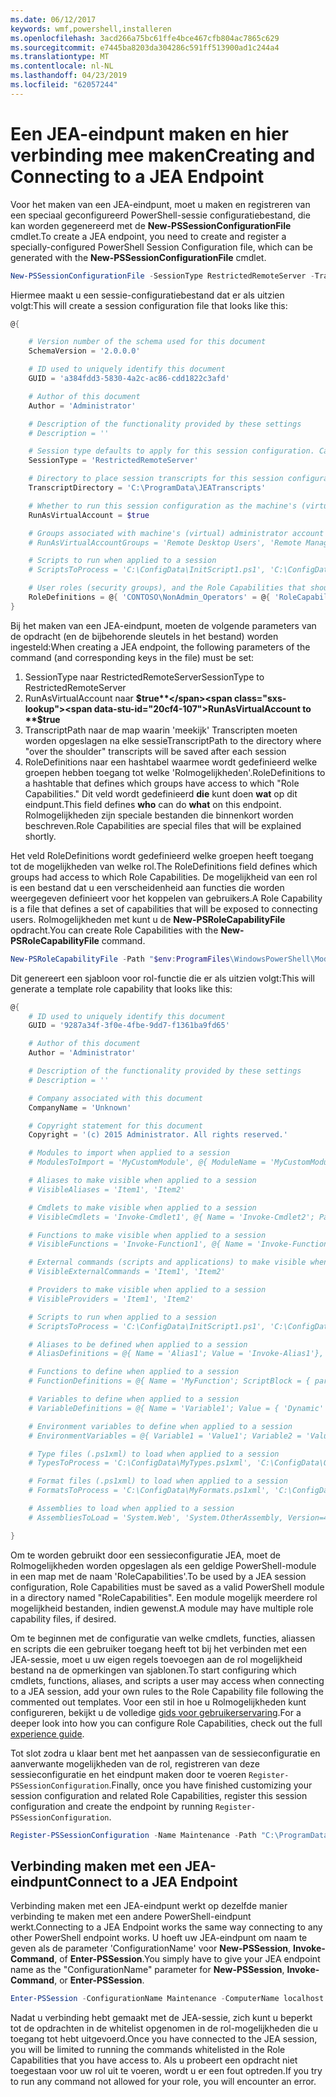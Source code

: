 ```yaml
---
ms.date: 06/12/2017
keywords: wmf,powershell,installeren
ms.openlocfilehash: 3acd266a75bc61ffe4bce467cfb804ac7865c629
ms.sourcegitcommit: e7445ba8203da304286c591ff513900ad1c244a4
ms.translationtype: MT
ms.contentlocale: nl-NL
ms.lasthandoff: 04/23/2019
ms.locfileid: "62057244"
---
```

# <a name="creating-and-connecting-to-a-jea-endpoint"></a><span data-ttu-id="20cf4-102">Een JEA-eindpunt maken en hier verbinding mee maken</span><span class="sxs-lookup"><span data-stu-id="20cf4-102">Creating and Connecting to a JEA Endpoint</span></span>

<span data-ttu-id="20cf4-103">Voor het maken van een JEA-eindpunt, moet u maken en registreren van een speciaal geconfigureerd PowerShell-sessie configuratiebestand, die kan worden gegenereerd met de **New-PSSessionConfigurationFile** cmdlet.</span><span class="sxs-lookup"><span data-stu-id="20cf4-103">To create a JEA endpoint, you need to create and register a specially-configured PowerShell Session Configuration file, which can be generated with the **New-PSSessionConfigurationFile** cmdlet.</span></span>

```powershell
New-PSSessionConfigurationFile -SessionType RestrictedRemoteServer -TranscriptDirectory "C:\ProgramData\JEATranscripts" -RunAsVirtualAccount -RoleDefinitions @{ 'CONTOSO\NonAdmin_Operators' = @{ RoleCapabilities = 'Maintenance' }} -Path "$env:ProgramData\JEAConfiguration\Demo.pssc"
```

<span data-ttu-id="20cf4-104">Hiermee maakt u een sessie-configuratiebestand dat er als uitzien volgt:</span><span class="sxs-lookup"><span data-stu-id="20cf4-104">This will create a session configuration file that looks like this:</span></span>

```powershell
@{

    # Version number of the schema used for this document
    SchemaVersion = '2.0.0.0'

    # ID used to uniquely identify this document
    GUID = 'a384fdd3-5830-4a2c-ac86-cdd1822c3afd'

    # Author of this document
    Author = 'Administrator'

    # Description of the functionality provided by these settings
    # Description = ''

    # Session type defaults to apply for this session configuration. Can be 'RestrictedRemoteServer' (recommended), 'Empty', or 'Default'
    SessionType = 'RestrictedRemoteServer'

    # Directory to place session transcripts for this session configuration
    TranscriptDirectory = 'C:\ProgramData\JEATranscripts'

    # Whether to run this session configuration as the machine's (virtual) administrator account
    RunAsVirtualAccount = $true

    # Groups associated with machine's (virtual) administrator account
    # RunAsVirtualAccountGroups = 'Remote Desktop Users', 'Remote Management Users'

    # Scripts to run when applied to a session
    # ScriptsToProcess = 'C:\ConfigData\InitScript1.ps1', 'C:\ConfigData\InitScript2.ps1'

    # User roles (security groups), and the Role Capabilities that should be applied to them when applied to a session
    RoleDefinitions = @{ 'CONTOSO\NonAdmin_Operators' = @{ 'RoleCapabilities' = 'Maintenance' } }
}
```

<span data-ttu-id="20cf4-105">Bij het maken van een JEA-eindpunt, moeten de volgende parameters van de opdracht (en de bijbehorende sleutels in het bestand) worden ingesteld:</span><span class="sxs-lookup"><span data-stu-id="20cf4-105">When creating a JEA endpoint, the following parameters of the command (and corresponding keys in the file) must be set:</span></span>

1. <span data-ttu-id="20cf4-106">SessionType naar RestrictedRemoteServer</span><span class="sxs-lookup"><span data-stu-id="20cf4-106">SessionType to RestrictedRemoteServer</span></span>
2. <span data-ttu-id="20cf4-107">RunAsVirtualAccount naar **$true**</span><span class="sxs-lookup"><span data-stu-id="20cf4-107">RunAsVirtualAccount to **$true**</span></span>
3. <span data-ttu-id="20cf4-108">TranscriptPath naar de map waarin 'meekijk' Transcripten moeten worden opgeslagen na elke sessie</span><span class="sxs-lookup"><span data-stu-id="20cf4-108">TranscriptPath to the directory where "over the shoulder" transcripts will be saved after each session</span></span>
4. <span data-ttu-id="20cf4-109">RoleDefinitions naar een hashtabel waarmee wordt gedefinieerd welke groepen hebben toegang tot welke 'Rolmogelijkheden'.</span><span class="sxs-lookup"><span data-stu-id="20cf4-109">RoleDefinitions to a hashtable that defines which groups have access to which "Role Capabilities."</span></span> <span data-ttu-id="20cf4-110">Dit veld wordt gedefinieerd **die** kunt doen **wat** op dit eindpunt.</span><span class="sxs-lookup"><span data-stu-id="20cf4-110">This field defines **who** can do **what** on this endpoint.</span></span> <span data-ttu-id="20cf4-111">Rolmogelijkheden zijn speciale bestanden die binnenkort worden beschreven.</span><span class="sxs-lookup"><span data-stu-id="20cf4-111">Role Capabilities are special files that will be explained shortly.</span></span>

<span data-ttu-id="20cf4-112">Het veld RoleDefinitions wordt gedefinieerd welke groepen heeft toegang tot de mogelijkheden van welke rol.</span><span class="sxs-lookup"><span data-stu-id="20cf4-112">The RoleDefinitions field defines which groups had access to which Role Capabilities.</span></span> <span data-ttu-id="20cf4-113">De mogelijkheid van een rol is een bestand dat u een verscheidenheid aan functies die worden weergegeven definieert voor het koppelen van gebruikers.</span><span class="sxs-lookup"><span data-stu-id="20cf4-113">A Role Capability is a file that defines a set of capabilities that will be exposed to connecting users.</span></span>
<span data-ttu-id="20cf4-114">Rolmogelijkheden met kunt u de **New-PSRoleCapabilityFile** opdracht.</span><span class="sxs-lookup"><span data-stu-id="20cf4-114">You can create Role Capabilities with the **New-PSRoleCapabilityFile** command.</span></span>

```powershell
New-PSRoleCapabilityFile -Path "$env:ProgramFiles\WindowsPowerShell\Modules\DemoModule\RoleCapabilities\Maintenance.psrc"
```

<span data-ttu-id="20cf4-115">Dit genereert een sjabloon voor rol-functie die er als uitzien volgt:</span><span class="sxs-lookup"><span data-stu-id="20cf4-115">This will generate a template role capability that looks like this:</span></span>

```powershell
@{
    # ID used to uniquely identify this document
    GUID = '9287a34f-3f0e-4fbe-9dd7-f1361ba9fd65'

    # Author of this document
    Author = 'Administrator'

    # Description of the functionality provided by these settings
    # Description = ''

    # Company associated with this document
    CompanyName = 'Unknown'

    # Copyright statement for this document
    Copyright = '(c) 2015 Administrator. All rights reserved.'

    # Modules to import when applied to a session
    # ModulesToImport = 'MyCustomModule', @{ ModuleName = 'MyCustomModule'; ModuleVersion = '1.0.0.0'; GUID = '4d30d5f0-cb16-4898-812d-f20a6c596bdf' }

    # Aliases to make visible when applied to a session
    # VisibleAliases = 'Item1', 'Item2'

    # Cmdlets to make visible when applied to a session
    # VisibleCmdlets = 'Invoke-Cmdlet1', @{ Name = 'Invoke-Cmdlet2'; Parameters = @{ Name = 'Parameter1'; ValidateSet = 'Item1', 'Item2' }, @{ Name = 'Parameter2'; ValidatePattern = 'L*' } }

    # Functions to make visible when applied to a session
    # VisibleFunctions = 'Invoke-Function1', @{ Name = 'Invoke-Function2'; Parameters = @{ Name = 'Parameter1'; ValidateSet = 'Item1', 'Item2' }, @{ Name = 'Parameter2'; ValidatePattern = 'L*' } }

    # External commands (scripts and applications) to make visible when applied to a session
    # VisibleExternalCommands = 'Item1', 'Item2'

    # Providers to make visible when applied to a session
    # VisibleProviders = 'Item1', 'Item2'

    # Scripts to run when applied to a session
    # ScriptsToProcess = 'C:\ConfigData\InitScript1.ps1', 'C:\ConfigData\InitScript2.ps1'

    # Aliases to be defined when applied to a session
    # AliasDefinitions = @{ Name = 'Alias1'; Value = 'Invoke-Alias1'}, @{ Name = 'Alias2'; Value = 'Invoke-Alias2'}

    # Functions to define when applied to a session
    # FunctionDefinitions = @{ Name = 'MyFunction'; ScriptBlock = { param($MyInput) $MyInput } }

    # Variables to define when applied to a session
    # VariableDefinitions = @{ Name = 'Variable1'; Value = { 'Dynamic' + 'InitialValue' } }, @{ Name = 'Variable2'; Value = 'StaticInitialValue' }

    # Environment variables to define when applied to a session
    # EnvironmentVariables = @{ Variable1 = 'Value1'; Variable2 = 'Value2' }

    # Type files (.ps1xml) to load when applied to a session
    # TypesToProcess = 'C:\ConfigData\MyTypes.ps1xml', 'C:\ConfigData\OtherTypes.ps1xml'

    # Format files (.ps1xml) to load when applied to a session
    # FormatsToProcess = 'C:\ConfigData\MyFormats.ps1xml', 'C:\ConfigData\OtherFormats.ps1xml'

    # Assemblies to load when applied to a session
    # AssembliesToLoad = 'System.Web', 'System.OtherAssembly, Version=4.0.0.0, Culture=neutral, PublicKeyToken=b03f5f7f11d50a3a'

}
```

<span data-ttu-id="20cf4-116">Om te worden gebruikt door een sessieconfiguratie JEA, moet de Rolmogelijkheden worden opgeslagen als een geldige PowerShell-module in een map met de naam 'RoleCapabilities'.</span><span class="sxs-lookup"><span data-stu-id="20cf4-116">To be used by a JEA session configuration, Role Capabilities must be saved as a valid PowerShell module in a directory named "RoleCapabilities".</span></span> <span data-ttu-id="20cf4-117">Een module mogelijk meerdere rol mogelijkheid bestanden, indien gewenst.</span><span class="sxs-lookup"><span data-stu-id="20cf4-117">A module may have multiple role capability files, if desired.</span></span>

<span data-ttu-id="20cf4-118">Om te beginnen met de configuratie van welke cmdlets, functies, aliassen en scripts die een gebruiker toegang heeft tot bij het verbinden met een JEA-sessie, moet u uw eigen regels toevoegen aan de rol mogelijkheid bestand na de opmerkingen van sjablonen.</span><span class="sxs-lookup"><span data-stu-id="20cf4-118">To start configuring which cmdlets, functions, aliases, and scripts a user may access when connecting to a JEA session, add your own rules to the Role Capability file following the commented out templates.</span></span> <span data-ttu-id="20cf4-119">Voor een stil in hoe u Rolmogelijkheden kunt configureren, bekijkt u de volledige [gids voor gebruikerservaring](http://aka.ms/JEA).</span><span class="sxs-lookup"><span data-stu-id="20cf4-119">For a deeper look into how you can configure Role Capabilities, check out the full [experience guide](http://aka.ms/JEA).</span></span>

<span data-ttu-id="20cf4-120">Tot slot zodra u klaar bent met het aanpassen van de sessieconfiguratie en aanverwante mogelijkheden van de rol, registreren van deze sessieconfiguratie en het eindpunt maken door te voeren `Register-PSSessionConfiguration`.</span><span class="sxs-lookup"><span data-stu-id="20cf4-120">Finally, once you have finished customizing your session configuration and related Role Capabilities, register this session configuration and create the endpoint by running `Register-PSSessionConfiguration`.</span></span>

```powershell
Register-PSSessionConfiguration -Name Maintenance -Path "C:\ProgramData\JEAConfiguration\Demo.pssc"
```

## <a name="connect-to-a-jea-endpoint"></a><span data-ttu-id="20cf4-121">Verbinding maken met een JEA-eindpunt</span><span class="sxs-lookup"><span data-stu-id="20cf4-121">Connect to a JEA Endpoint</span></span>

<span data-ttu-id="20cf4-122">Verbinding maken met een JEA-eindpunt werkt op dezelfde manier verbinding te maken met een andere PowerShell-eindpunt werkt.</span><span class="sxs-lookup"><span data-stu-id="20cf4-122">Connecting to a JEA Endpoint works the same way connecting to any other PowerShell endpoint works.</span></span>
<span data-ttu-id="20cf4-123">U hoeft uw JEA-eindpunt om naam te geven als de parameter 'ConfigurationName' voor **New-PSSession**, **Invoke-Command**, of **Enter-PSSession**.</span><span class="sxs-lookup"><span data-stu-id="20cf4-123">You simply have to give your JEA endpoint name as the "ConfigurationName" parameter for **New-PSSession**, **Invoke-Command**, or **Enter-PSSession**.</span></span>

```powershell
Enter-PSSession -ConfigurationName Maintenance -ComputerName localhost
```

<span data-ttu-id="20cf4-124">Nadat u verbinding hebt gemaakt met de JEA-sessie, zich kunt u beperkt tot de opdrachten in de whitelist opgenomen in de rol-mogelijkheden die u toegang tot hebt uitgevoerd.</span><span class="sxs-lookup"><span data-stu-id="20cf4-124">Once you have connected to the JEA session, you will be limited to running the commands whitelisted in the Role Capabilities that you have access to.</span></span> <span data-ttu-id="20cf4-125">Als u probeert een opdracht niet toegestaan voor uw rol uit te voeren, wordt u er een fout optreden.</span><span class="sxs-lookup"><span data-stu-id="20cf4-125">If you try to run any command not allowed for your role, you will encounter an error.</span></span>